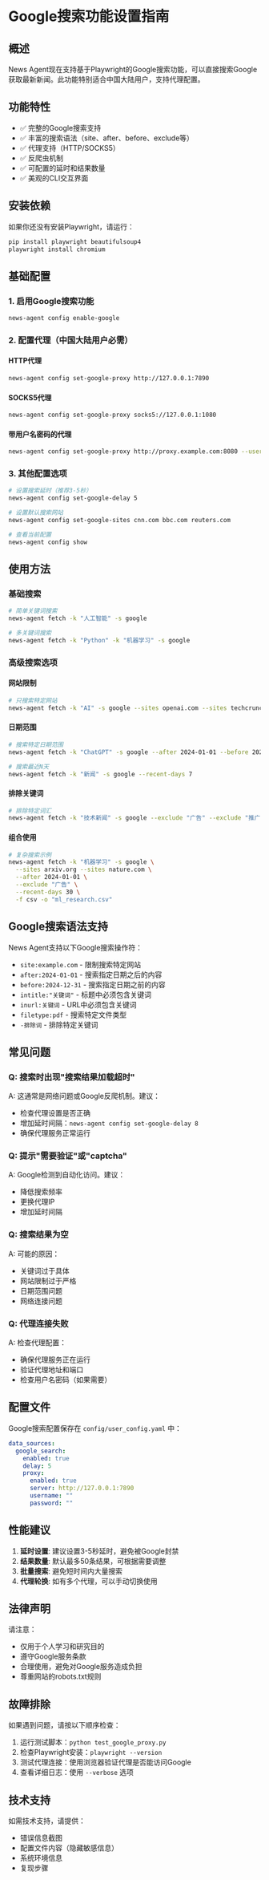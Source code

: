 # Google搜索功能设置指南

## 概述

News Agent现在支持基于Playwright的Google搜索功能，可以直接搜索Google获取最新新闻。此功能特别适合中国大陆用户，支持代理配置。

## 功能特性

- ✅ 完整的Google搜索支持
- ✅ 丰富的搜索语法（site、after、before、exclude等）
- ✅ 代理支持（HTTP/SOCKS5）
- ✅ 反爬虫机制
- ✅ 可配置的延时和结果数量
- ✅ 美观的CLI交互界面

## 安装依赖

如果你还没有安装Playwright，请运行：

```bash
pip install playwright beautifulsoup4
playwright install chromium
```

## 基础配置

### 1. 启用Google搜索功能

```bash
news-agent config enable-google
```

### 2. 配置代理（中国大陆用户必需）

#### HTTP代理
```bash
news-agent config set-google-proxy http://127.0.0.1:7890
```

#### SOCKS5代理
```bash
news-agent config set-google-proxy socks5://127.0.0.1:1080
```

#### 带用户名密码的代理
```bash
news-agent config set-google-proxy http://proxy.example.com:8080 --username myuser --password mypass
```

### 3. 其他配置选项

```bash
# 设置搜索延时（推荐3-5秒）
news-agent config set-google-delay 5

# 设置默认搜索网站
news-agent config set-google-sites cnn.com bbc.com reuters.com

# 查看当前配置
news-agent config show
```

## 使用方法

### 基础搜索

```bash
# 简单关键词搜索
news-agent fetch -k "人工智能" -s google

# 多关键词搜索
news-agent fetch -k "Python" -k "机器学习" -s google
```

### 高级搜索选项

#### 网站限制
```bash
# 只搜索特定网站
news-agent fetch -k "AI" -s google --sites openai.com --sites techcrunch.com
```

#### 日期范围
```bash
# 搜索特定日期范围
news-agent fetch -k "ChatGPT" -s google --after 2024-01-01 --before 2024-12-31

# 搜索最近N天
news-agent fetch -k "新闻" -s google --recent-days 7
```

#### 排除关键词
```bash
# 排除特定词汇
news-agent fetch -k "技术新闻" -s google --exclude "广告" --exclude "推广"
```

#### 组合使用
```bash
# 复杂搜索示例
news-agent fetch -k "机器学习" -s google \
  --sites arxiv.org --sites nature.com \
  --after 2024-01-01 \
  --exclude "广告" \
  --recent-days 30 \
  -f csv -o "ml_research.csv"
```

## Google搜索语法支持

News Agent支持以下Google搜索操作符：

- `site:example.com` - 限制搜索特定网站
- `after:2024-01-01` - 搜索指定日期之后的内容
- `before:2024-12-31` - 搜索指定日期之前的内容
- `intitle:"关键词"` - 标题中必须包含关键词
- `inurl:关键词` - URL中必须包含关键词
- `filetype:pdf` - 搜索特定文件类型
- `-排除词` - 排除特定关键词

## 常见问题

### Q: 搜索时出现"搜索结果加载超时"
A: 这通常是网络问题或Google反爬机制。建议：
- 检查代理设置是否正确
- 增加延时间隔：`news-agent config set-google-delay 8`
- 确保代理服务正常运行

### Q: 提示"需要验证"或"captcha"
A: Google检测到自动化访问。建议：
- 降低搜索频率
- 更换代理IP
- 增加延时间隔

### Q: 搜索结果为空
A: 可能的原因：
- 关键词过于具体
- 网站限制过于严格
- 日期范围问题
- 网络连接问题

### Q: 代理连接失败
A: 检查代理配置：
- 确保代理服务正在运行
- 验证代理地址和端口
- 检查用户名密码（如果需要）

## 配置文件

Google搜索配置保存在 `config/user_config.yaml` 中：

```yaml
data_sources:
  google_search:
    enabled: true
    delay: 5
    proxy:
      enabled: true
      server: http://127.0.0.1:7890
      username: ""
      password: ""
```

## 性能建议

1. **延时设置**: 建议设置3-5秒延时，避免被Google封禁
2. **结果数量**: 默认最多50条结果，可根据需要调整
3. **批量搜索**: 避免短时间内大量搜索
4. **代理轮换**: 如有多个代理，可以手动切换使用

## 法律声明

请注意：
- 仅用于个人学习和研究目的
- 遵守Google服务条款
- 合理使用，避免对Google服务造成负担
- 尊重网站的robots.txt规则

## 故障排除

如果遇到问题，请按以下顺序检查：

1. 运行测试脚本：`python test_google_proxy.py`
2. 检查Playwright安装：`playwright --version`
3. 测试代理连接：使用浏览器验证代理是否能访问Google
4. 查看详细日志：使用 `--verbose` 选项

## 技术支持

如需技术支持，请提供：
- 错误信息截图
- 配置文件内容（隐藏敏感信息）
- 系统环境信息
- 复现步骤